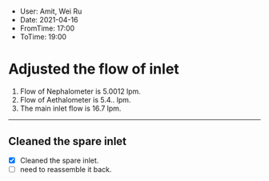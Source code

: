 #
- User: Amit, Wei Ru
- Date: 2021-04-16 
- FromTime: 17:00 
- ToTime: 19:00
# Adjusted the flow of inlet
1. Flow of Nephalometer is 5.0012 lpm.
2. Flow of Aethalometer is 5.4.. lpm. 
3. The main inlet flow is 16.7 lpm. 

---

## Cleaned the spare inlet 

-[x] Cleaned the spare inlet.
-[ ] need to reassemble it back. 